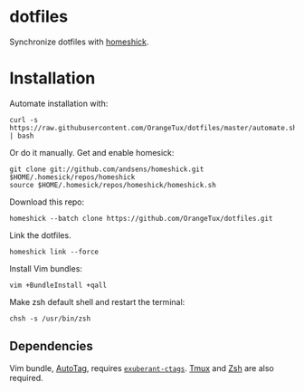 dotfiles
========
Synchronize dotfiles with [homeshick][1].

Installation
============
Automate installation with:

    curl -s https://raw.githubusercontent.com/OrangeTux/dotfiles/master/automate.sh | bash

Or do it manually. Get and enable homesick:

    git clone git://github.com/andsens/homeshick.git $HOME/.homesick/repos/homeshick
    source $HOME/.homesick/repos/homeshick/homeshick.sh

Download this repo:
    
    homeshick --batch clone https://github.com/OrangeTux/dotfiles.git

Link the dotfiles.
    
    homeshick link --force

Install Vim bundles:

    vim +BundleInstall +qall

Make zsh default shell and restart the terminal:

    chsh -s /usr/bin/zsh

Dependencies
------------
Vim bundle, [AutoTag][2], requires [`exuberant-ctags`][3]. [Tmux][4] and [Zsh][5] are also required.

[1]:https://github.com/andsens/homeshick
[2]:http://www.vim.org/scripts/script.php?script_id=1343
[3]:http://ctags.sourceforge.net/
[4]:http://tmux.sourceforge.net/
[5]:http://www.zsh.org/
